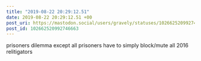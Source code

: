 ```yaml
---
title: "2019-08-22 20:29:12.51"
date: 2019-08-22 20:29:12.51 +00
post_uri: https://mastodon.social/users/gravely/statuses/102662520992746663
post_id: 102662520992746663
---
```

prisoners dilemma except all prisoners have to simply block/mute all 2016 relitigators


